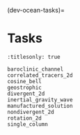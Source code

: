 (dev-ocean-tasks)=

# Tasks

```{toctree}
:titlesonly: true

baroclinic_channel
correlated_tracers_2d
cosine_bell
geostrophic
divergent_2d
inertial_gravity_wave
manufactured_solution
nondivergent_2d
rotation_2d
single_column
```
